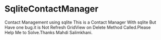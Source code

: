 # SqliteContactManager
Contact Management using sqlite
This is a Contact Manager With sqlite But Have one bug.it is Not Refresh GridView on Delete Method Called.Please Help Me to Solve.Thanks Mahdi Salimkhani.
